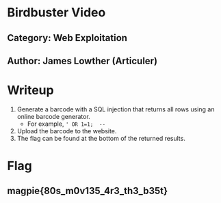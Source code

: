 # Birdbuster Video
## Category: Web Exploitation
## Author: James Lowther (Articuler)

# Writeup
1. Generate a barcode with a SQL injection that returns all rows using an online barcode generator.
    * For example, `' OR 1=1;  --  `
2. Upload the barcode to the website.
3. The flag can be found at the bottom of the returned results.

# Flag
## magpie{80s_m0v135_4r3_th3_b35t}